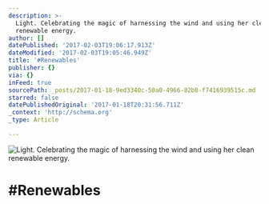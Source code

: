 ```yaml
---
description: >-
  Light. Celebrating the magic of harnessing the wind and using her clean
  renewable energy.
author: []
datePublished: '2017-02-03T19:06:17.913Z'
dateModified: '2017-02-03T19:05:46.949Z'
title: '#Renewables'
publisher: {}
via: {}
inFeed: true
sourcePath: _posts/2017-01-18-9ed3340c-50a0-4966-82b0-f7416939515c.md
starred: false
datePublishedOriginal: '2017-01-18T20:31:56.711Z'
_context: 'http://schema.org'
_type: Article

---
```

![Light. Celebrating the magic of harnessing the wind and using her clean renewable energy.](https://the-grid-user-content.s3-us-west-2.amazonaws.com/73eeca46-7081-45bd-b121-83d6ec8bf014.jpg)

# \#Renewables